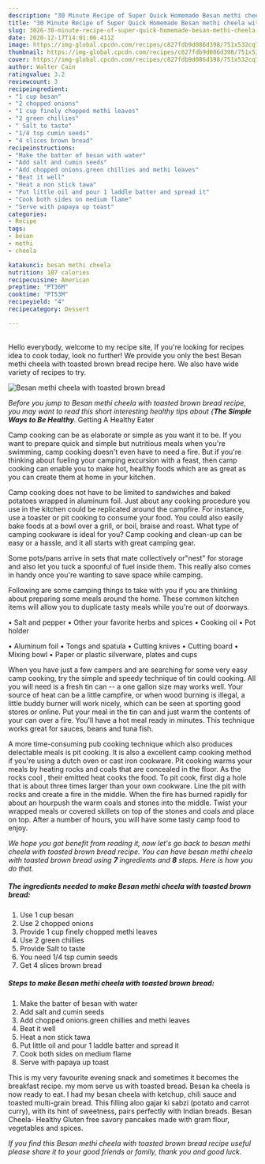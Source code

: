 ```yaml
---
description: "30 Minute Recipe of Super Quick Homemade Besan methi cheela with toasted brown bread"
title: "30 Minute Recipe of Super Quick Homemade Besan methi cheela with toasted brown bread"
slug: 3026-30-minute-recipe-of-super-quick-homemade-besan-methi-cheela-with-toasted-brown-bread
date: 2020-12-17T14:01:06.411Z
image: https://img-global.cpcdn.com/recipes/c827fdb9d086d398/751x532cq70/besan-methi-cheela-with-toasted-brown-bread-recipe-main-photo.jpg
thumbnail: https://img-global.cpcdn.com/recipes/c827fdb9d086d398/751x532cq70/besan-methi-cheela-with-toasted-brown-bread-recipe-main-photo.jpg
cover: https://img-global.cpcdn.com/recipes/c827fdb9d086d398/751x532cq70/besan-methi-cheela-with-toasted-brown-bread-recipe-main-photo.jpg
author: Walter Cain
ratingvalue: 3.2
reviewcount: 3
recipeingredient:
- "1 cup besan"
- "2 chopped onions"
- "1 cup finely chopped methi leaves"
- "2 green chillies"
- " Salt to taste"
- "1/4 tsp cumin seeds"
- "4 slices brown bread"
recipeinstructions:
- "Make the batter of besan with water"
- "Add salt and cumin seeds"
- "Add chopped onions.green chillies and methi leaves"
- "Beat it well"
- "Heat a non stick tawa"
- "Put little oil and pour 1 laddle batter and spread it"
- "Cook both sides on medium flame"
- "Serve with papaya up toast"
categories:
- Recipe
tags:
- besan
- methi
- cheela

katakunci: besan methi cheela 
nutrition: 107 calories
recipecuisine: American
preptime: "PT36M"
cooktime: "PT53M"
recipeyield: "4"
recipecategory: Dessert

---
```

<br>
Hello everybody, welcome to my recipe site, If you're looking for recipes idea to cook today, look no further! We provide you only the best Besan methi cheela with toasted brown bread recipe here. We also have wide variety of recipes to try.
<br>


![Besan methi cheela with toasted brown bread](https://img-global.cpcdn.com/recipes/c827fdb9d086d398/751x532cq70/besan-methi-cheela-with-toasted-brown-bread-recipe-main-photo.jpg)

<i>Before you jump to Besan methi cheela with toasted brown bread recipe, you may want to read this short interesting healthy tips about {<strong>The Simple Ways to Be Healthy</strong>.</i>
Getting A Healthy Eater

    
Camp cooking can be as elaborate or simple as you want it to be. If you want to prepare quick and simple but nutritious meals when you're swimming, camp cooking doesn't even have to need a fire. But if you're thinking about fueling your camping excursion with a feast, then camp cooking can enable you to make hot, healthy foods which are as great as you can create them at home in your kitchen.

Camp cooking does not have to be limited to sandwiches and baked potatoes wrapped in aluminum foil.  Just about any cooking procedure you use in the kitchen could be replicated around the campfire. For instance, use a toaster or pit cooking to consume your food. You could also easily bake foods at a bowl over a grill, or boil, braise and roast. What type of camping cookware is ideal for you? Camp cooking and clean-up can be easy or a hassle, and it all starts with great camping gear.

Some pots/pans arrive in sets that mate collectively or"nest" for storage and also let you tuck a spoonful of fuel inside them. This really also comes in handy once you're wanting to save space while camping.

Following are some camping things to take with you if you are thinking about preparing some meals around the home. These common kitchen items will allow you to duplicate tasty meals while you're out of doorways.

• Salt and pepper
• Other your favorite herbs and spices
• Cooking oil
• Pot holder

• Aluminum foil
• Tongs and spatula
• Cutting knives
• Cutting board
• Mixing bowl
• Paper or plastic silverware, plates and cups

When you have just a few campers and are searching for some very easy camp cooking, try the simple and speedy technique of tin could cooking. All you will need is a fresh tin can -- a one gallon size may works well. Your source of heat can be a little campfire, or when wood burning is illegal, a little buddy burner will work nicely, which can be seen at sporting good stores or online. Put your meal in the tin can and just warm the contents of your can over a fire. You'll have a hot meal ready in minutes.  This technique works great for sauces, beans and tuna fish.

A more time-consuming pub cooking technique which also produces delectable meals is pit cooking.  It is also a excellent camp cooking method if you're using a dutch oven or cast iron cookware. Pit cooking warms your meals by heating rocks and coals that are concealed in the floor. As the rocks cool , their emitted heat cooks the food. To pit cook, first dig a hole that is about three times larger than your own cookware. Line the pit with rocks and create a fire in the middle. When the fire has burned rapidly for about an hourpush the warm coals and stones into the middle. Twist your wrapped meals or covered skillets on top of the stones and coals and place on top. After a number of hours, you will have some tasty camp food to enjoy.


<i>We hope you got benefit from reading it, now let's go back to besan methi cheela with toasted brown bread recipe. You can have besan methi cheela with toasted brown bread using <strong>7</strong> ingredients and <strong>8</strong> steps. Here is how you do that.
</i>

##### The ingredients needed to make Besan methi cheela with toasted brown bread:

1. Use 1 cup besan
1. Use 2 chopped onions
1. Provide 1 cup finely chopped methi leaves
1. Use 2 green chillies
1. Provide  Salt to taste
1. You need 1/4 tsp cumin seeds
1. Get 4 slices brown bread


##### Steps to make Besan methi cheela with toasted brown bread:

1. Make the batter of besan with water
1. Add salt and cumin seeds
1. Add chopped onions.green chillies and methi leaves
1. Beat it well
1. Heat a non stick tawa
1. Put little oil and pour 1 laddle batter and spread it
1. Cook both sides on medium flame
1. Serve with papaya up toast


This is my very favourite evening snack and sometimes it becomes the breakfast recipe. my mom serve us with toasted bread. Besan ka cheela is now ready to eat. I had my besan cheela with ketchup, chili sauce and toasted multi-grain bread. This filling aloo gajar ki sabzi (potato and carrot curry), with its hint of sweetness, pairs perfectly with Indian breads. Besan Cheela- Healthy Gluten free savory pancakes made with gram flour, vegetables and spices. 

<i>If you find this Besan methi cheela with toasted brown bread recipe useful please share it to your good friends or family, thank you and good luck.</i>
